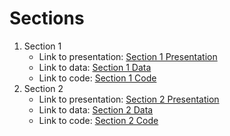 # Sections
1. Section 1
    - Link to presentation: [Section 1 Presentation](section1/deck/section_1_shilpa_submission.pdf)
    - Link to data: [Section 1 Data](section1/data)
    - Link to code: [Section 1 Code](section1/code)
2. Section 2
    - Link to presentation: [Section 2 Presentation](section2/deck/section_2_shilpa_submission.pdf)
    - Link to data: [Section 2 Data](section2/data)
    - Link to code: [Section 2 Code](section2/code)
